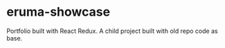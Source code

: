 # eruma-showcase
Portfolio built with React Redux. A child project built with old repo code as base.
